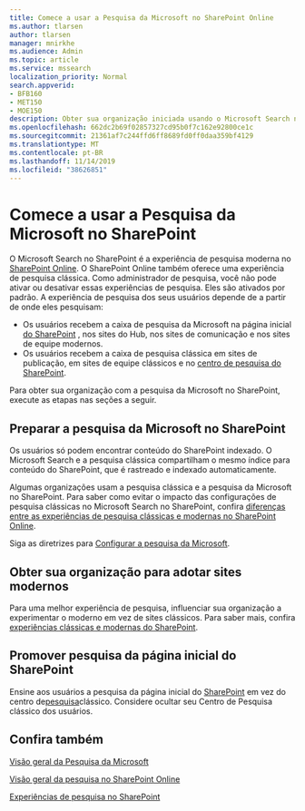 ```yaml
---
title: Comece a usar a Pesquisa da Microsoft no SharePoint Online
ms.author: tlarsen
author: tlarsen
manager: mnirkhe
ms.audience: Admin
ms.topic: article
ms.service: mssearch
localization_priority: Normal
search.appverid:
- BFB160
- MET150
- MOE150
description: Obter sua organização iniciada usando o Microsoft Search no SharePoint Online
ms.openlocfilehash: 662dc2b69f02857327cd95b0f7c162e92800ce1c
ms.sourcegitcommit: 21361af7c244ffd6ff8689fd0ff0daa359bf4129
ms.translationtype: MT
ms.contentlocale: pt-BR
ms.lasthandoff: 11/14/2019
ms.locfileid: "38626851"
---
```

# <a name="get-started-with-microsoft-search-in-sharepoint"></a>Comece a usar a Pesquisa da Microsoft no SharePoint

O Microsoft Search no SharePoint é a experiência de pesquisa moderna no [SharePoint Online](https://products.office.com/sharepoint/collaboration). O SharePoint Online também oferece uma experiência de pesquisa clássica. Como administrador de pesquisa, você não pode ativar ou desativar essas experiências de pesquisa. Eles são ativados por padrão. A experiência de pesquisa dos seus usuários depende de a partir de onde eles pesquisam:

- Os usuários recebem a caixa de pesquisa da Microsoft na página inicial [do SharePoint](http://sharepoint.com/) , nos sites do Hub, nos sites de comunicação e nos sites de equipe modernos.
- Os usuários recebem a caixa de pesquisa clássica em sites de publicação, em sites de equipe clássicos e no [centro de pesquisa do SharePoint](https://docs.microsoft.com/sharepoint/manage-search-center).

Para obter sua organização com a pesquisa da Microsoft no SharePoint, execute as etapas nas seções a seguir.

## <a name="prepare-for-microsoft-search-in-sharepoint"></a>Preparar a pesquisa da Microsoft no SharePoint

Os usuários só podem encontrar conteúdo do SharePoint indexado. O Microsoft Search e a pesquisa clássica compartilham o mesmo índice para conteúdo do SharePoint, que é rastreado e indexado automaticamente. 

Algumas organizações usam a pesquisa clássica e a pesquisa da Microsoft no SharePoint. Para saber como evitar o impacto das configurações de pesquisa clássicas no Microsoft Search no SharePoint, confira [diferenças entre as experiências de pesquisa clássicas e modernas no SharePoint Online](https://docs.microsoft.com/sharepoint/differences-classic-modern-search).

Siga as diretrizes para [Configurar a pesquisa da Microsoft](set-up-microsoft-search.md).


## <a name="get-your-organization-to-adopt-modern-sites"></a>Obter sua organização para adotar sites modernos

Para uma melhor experiência de pesquisa, influenciar sua organização a experimentar o moderno em vez de sites clássicos. Para saber mais, confira [experiências clássicas e modernas do SharePoint](https://support.office.com/article/SharePoint-classic-and-modern-experiences-5725c103-505d-4a6e-9350-300d3ec7d73f).

## <a name="promote-searching-from-the-sharepoint-start-page"></a>Promover pesquisa da página inicial do SharePoint

Ensine aos usuários a pesquisa da página inicial do [SharePoint](http://sharepoint.com/) em vez do centro de[pesquisa](https://docs.microsoft.com/sharepoint/manage-search-center)clássico. Considere ocultar seu Centro de Pesquisa clássico dos usuários.

## <a name="see-also"></a>Confira também
[Visão geral da Pesquisa da Microsoft](overview-microsoft-search.md)

[Visão geral da pesquisa no SharePoint Online](https://docs.microsoft.com/sharepoint/overview-of-search)

[Experiências de pesquisa no SharePoint](https://docs.microsoft.com/sharepoint/get-started-with-modern-search-experience)